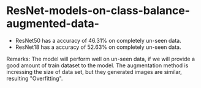 # ResNet-models-on-class-balance-augmented-data-

- ResNet50 has a accuracy of 46.31% on completely un-seen data.
- ResNet18 has a accuracy of 52.63% on completely un-seen data.

Remarks: The model will perform well on un-seen data, if we will provide a good amount of train dataset to the model. 
         The augmentation method is incressing the size of data set, but they generated images are similar, resulting "Overfitting". 
